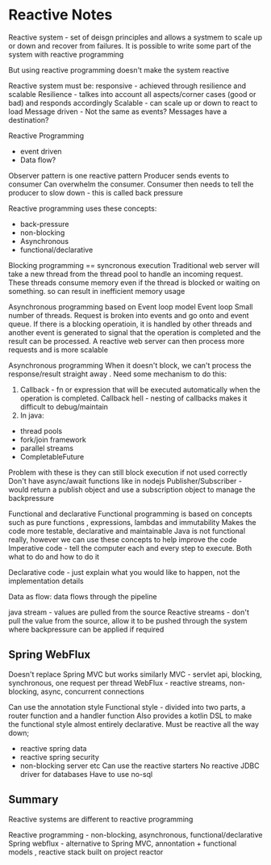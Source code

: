 # Reactive Notes
Reactive system - set of deisgn principles and allows a systmem to scale up or
 down and recover from failures. It is possible to write some part of the
  system with reactive programming
  
  But using reactive programming doesn't make the system reactive
  
Reactive system must be:
responsive - achieved through resilience and scalable
Resilience - talkes into account all aspects/corner cases (good or bad) and
 responds accordingly
Scalable - can scale up or down to react to load
Message driven - Not the same as events? Messages have a destination? 

Reactive Programming
* event driven
* Data flow? 

Observer pattern is one reactive pattern
Producer sends events to consumer
Can overwhelm the consumer.
Consumer then needs to tell the producer to slow down - this is called back
pressure
 
Reactive programming uses these concepts:
- back-pressure
- non-blocking
- Asynchronous
- functional/declarative 

Blocking programming == syncronous execution
Traditional web server will take a new thread from the thread pool to handle
 an incoming request. These threads consume memory even if the thread is blocked or waiting on something. so can result in inefficient memory usage

Asynchronous programming based on Event loop model
Event loop
Small number of threads. Request is broken into events and go onto and event
 queue. If there is a blocking operatioin, it is handled by other threads and
 another event is generated to signal that the operation is completed and
 the result can be processed. A reactive web server can then process more
 requests and is more scalable
 
Asynchronous programming
When it doesn't block, we can't process the response/result straight away
. Need some mechanism to do this:
1. Callback - fn or expression that will be executed automatically when the
 operation is completed. Callback hell - nesting of callbacks makes it
  difficult to debug/maintain
2. In java: 
* thread pools
* fork/join framework
* parallel streams
* CompletableFuture

Problem with these is they can still block execution if not used correctly
 Don't have async/await functions like in nodejs
Publisher/Subscriber - would return a publish object and use a subscription
 object to manage the backpressure
 
 Functional and declarative
 Functional programming is based on concepts such as pure functions
 , expressions, lambdas and immutability
 Makes the code more testable, declarative and maintainable
 Java is not functional really, however we can use these concepts to help
  improve the code
Imperative code - tell the computer each and every step to execute. Both what
 to do and how to do it

Declarative code - just explain what you would like to happen, not the
 implementation details
 
Data as flow: data flows through the pipeline

java stream - values are pulled from the source
Reactive streams - don't pull the value from the source, allow it to be
 pushed through the system where backpressure can be applied if required
 
 ## Spring WebFlux
 Doesn't replace Spring MVC but works similarly
 MVC - servlet api, blocking, synchronous, one request per thread
 WebFlux - reactive streams, non-blocking, async, concurrent connections
 
 Can use the annotation style
 Functional style - divided into two parts, a router function and a handler
  function
 Also provides a kotlin DSL to make the functional style almost entirely
  declarative. 
 Must be reactive all the way down;
 * reactive spring data
 * reactive spring security
 * non-blocking server
 etc
 Can use the reactive starters
 No reactive JDBC driver for databases
 Have to use no-sql
 
## Summary
Reactive systems are different to reactive programming
 
Reactive programming - non-blocking, asynchronous, functional/declarative
Spring webflux - alternative to Spring MVC, annontation + functional models
, reactive stack built on project reactor
 
 